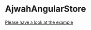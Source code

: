 # AjwahAngularStore

[Please have a look at the example](https://github.com/JUkhan/Ajwah/tree/master/modules/angular-store/projects/store-test)